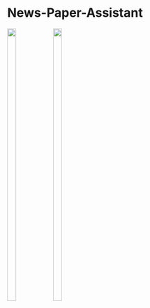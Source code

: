 # News-Paper-Assistant

<img src="https://user-images.githubusercontent.com/56411093/136083902-fd9f151c-9dbc-4f69-8f7e-1b6044172fd9.png" width=20% height=40%>
<img src="https://user-images.githubusercontent.com/56411093/136083876-e2f8f9f8-27ee-42da-83e3-5ef715bf1f8c.png" width=20% height=40%>


